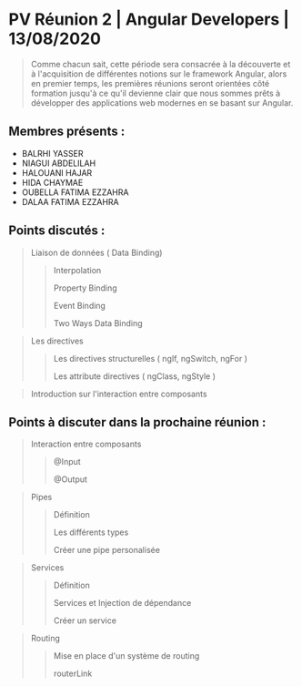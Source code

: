 # PV Réunion 2 | Angular Developers | 13/08/2020

> Comme chacun sait, cette période sera consacrée à la découverte et à l'acquisition de différentes notions sur le framework Angular, alors en premier temps, les premières réunions seront orientées côté formation jusqu'à ce qu'il devienne clair que nous sommes prêts à développer des applications web modernes en se basant sur Angular.

## Membres présents :

- BALRHI YASSER
- NIAGUI ABDELILAH
- HALOUANI HAJAR
- HIDA CHAYMAE
- OUBELLA FATIMA EZZAHRA
- DALAA FATIMA EZZAHRA


## Points discutés :

> Liaison de données ( Data Binding)
>> Interpolation
>>
>> Property Binding
>>
>> Event Binding
>>
>> Two Ways Data Binding

> Les directives
>> Les directives structurelles ( ngIf, ngSwitch, ngFor )
>>
>> Les attribute directives ( ngClass, ngStyle )

> Introduction sur l'interaction entre composants

## Points à discuter dans la prochaine réunion :

> Interaction entre composants
>> @Input
>>
>> @Output
>>


> Pipes
>> Définition
>>
>> Les différents types
>>
>> Créer une pipe personalisée

> Services
>> Définition
>>
>> Services et Injection de dépendance
>>
>> Créer un service 

> Routing
>> Mise en place d'un système de routing
>>
>> routerLink


